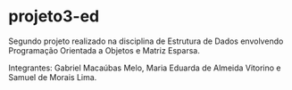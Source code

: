 # projeto3-ed
 Segundo projeto realizado na disciplina de Estrutura de Dados envolvendo Programação Orientada a Objetos e Matriz Esparsa.
 
 Integrantes: Gabriel Macaúbas Melo, Maria Eduarda de Almeida Vitorino e Samuel de Morais Lima.
